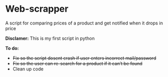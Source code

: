 # Web-scrapper
A script for comparing prices of a product and get notified when it drops in price

**Disclamer:**
This is my first script in python

**To do:**
* ~~Fix so the script dosent crash if user enters incorrect mail/password~~
* ~~Fix so the user can re-search for a product if it can’t be found~~
* Clean up code
